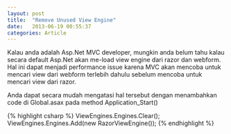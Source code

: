 ```yaml
---
layout: post
title:  "Remove Unused View Engine"
date:   2013-06-19 00:55:37
categories: Article
---
```

Kalau anda adalah Asp.Net MVC developer, mungkin anda belum tahu kalau secara default Asp.Net akan me-load view engine dari razor dan webform. Hal ini dapat menjadi performance issue karena MVC akan mencoba untuk mencari view dari webform terlebih dahulu sebelum mencoba untuk mencari view dari razor.

Anda dapat secara mudah mengatasi hal tersebut dengan menambahkan code di Global.asax pada method Application_Start()

{% highlight csharp %}
ViewEngines.Engines.Clear();
ViewEngines.Engines.Add(new RazorViewEngine());
{% endhighlight %}

